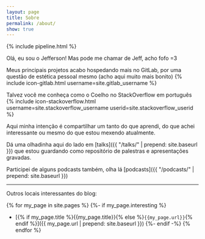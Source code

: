 ```yaml
---
layout: page
title: Sobre
permalink: /about/
show: true
---
```


{% include pipeline.html %}

Olá, eu sou o Jefferson! Mas pode me chamar de Jeff, acho fofo =3

Meus principais projetos acabo hospedando mais no GitLab, por uma questão
de estética pessoal mesmo (acho aqui muito mais bonito)
{% include icon-gitlab.html username=site.gitlab_username %}

Talvez você me conheça como o Coelho no StackOverflow em português
{% include icon-stackoverflow.html username=site.stackoverflow_username userid=site.stackoverflow_userid %}

Aqui minha intenção é compartilhar um tanto do que aprendi, do que achei
interessante ou mesmo do que estou mexendo atualmente.

Dá uma olhadinha aqui do lado em [talks]({{ "/talks/" | prepend: site.baseurl }})
que estou guardando como repositório de palestras e apresentações gravadas.

Participei de alguns podcasts também, olha lá [podcasts]({{ "/podcasts/" | prepend: site.baseurl }})

-----

Outros locais interessantes do blog:

{% for my_page in site.pages %}
  {%- if my_page.interesting %}
  - [{% if my_page.title %}{{my_page.title}}{% else %}`{{my_page.url}}`{% endif %}]({{ my_page.url | prepend: site.baseurl }})
  {%- endif -%}
{% endfor %}